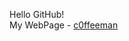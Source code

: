 Hello GitHub!<br>
My WebPage - <a href="https://c0ffeeman.github.io/" target="_blank">c0ffeeman</a>
